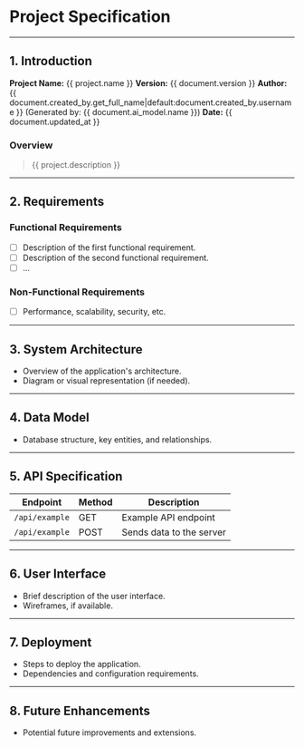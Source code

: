 # Project Specification

---

## 1. Introduction

**Project Name:** {{ project.name }}
**Version:** {{ document.version }}
**Author:** {{ document.created_by.get_full_name|default:document.created_by.username }} (Generated by: {{ document.ai_model.name }})
**Date:** {{ document.updated_at }}

### Overview

> {{ project.description }}

---

## 2. Requirements

### Functional Requirements

- [ ] Description of the first functional requirement.
- [ ] Description of the second functional requirement.
- [ ] ...

### Non-Functional Requirements

- [ ] Performance, scalability, security, etc.

---

## 3. System Architecture

- Overview of the application's architecture.
- Diagram or visual representation (if needed).

---

## 4. Data Model

- Database structure, key entities, and relationships.

---

## 5. API Specification

| Endpoint | Method | Description |
|----------|--------|-------------|
| `/api/example` | GET | Example API endpoint |
| `/api/example` | POST | Sends data to the server |

---

## 6. User Interface

- Brief description of the user interface.
- Wireframes, if available.

---

## 7. Deployment

- Steps to deploy the application.
- Dependencies and configuration requirements.

---

## 8. Future Enhancements

- Potential future improvements and extensions.
